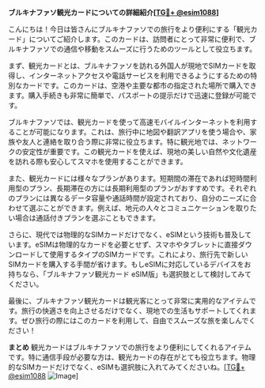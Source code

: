 **ブルキナファソ観光カードについての詳細紹介[[TG💪+ @esim1088](https://t.me/s/esim1088)]**

こんにちは！今日は皆さんにブルキナファソでの旅行をより便利にする「観光カード」についてご紹介します。このカードは、訪問者にとって非常に便利で、ブルキナファソでの通信や移動をスムーズに行うためのツールとして役立ちます。

まず、観光カードとは、ブルキナファソを訪れる外国人が現地でSIMカードを取得し、インターネットアクセスや電話サービスを利用できるようにするための特別なカードです。このカードは、空港や主要な都市の指定された場所で購入できます。購入手続きも非常に簡単で、パスポートの提示だけで迅速に登録が可能です。

ブルキナファソでは、観光カードを使って高速モバイルインターネットを利用することが可能になります。これは、旅行中に地図や翻訳アプリを使う場合や、家族や友人と連絡を取り合う際に非常に役立ちます。特に観光地では、ネットワークの安定性が重要です。この観光カードを使えば、現地の美しい自然や文化遺産を訪れる際も安心してスマホを使用することができます。

また、観光カードには様々なプランがあります。短期間の滞在であれば短時間利用型のプラン、長期滞在の方には長期利用型のプランがおすすめです。それぞれのプランには異なるデータ容量や通話時間が設定されており、自分のニーズに合わせて選ぶことができます。例えば、地元の人々とコミュニケーションを取りたい場合は通話付きプランを選ぶこともできます。

さらに、現代では物理的なSIMカードだけでなく、eSIMという技術も普及しています。eSIMは物理的なカードを必要とせず、スマホやタブレットに直接ダウンロードして使用するタイプのSIMカードです。これにより、旅行先で新しいSIMカードを購入する手間が省けます。もしeSIMに対応しているデバイスをお持ちなら、「ブルキナファソ観光カード eSIM版」も選択肢として検討してみてください。

最後に、ブルキナファソ観光カードは観光客にとって非常に実用的なアイテムです。旅行の快適さを向上させるだけでなく、現地での生活もサポートしてくれます。ぜひ旅行の際にはこのカードを利用して、自由でスムーズな旅を楽しんでください！

**まとめ**
観光カードはブルキナファソでの旅行をより便利にしてくれるアイテムです。特に通信手段が必要な方は、観光カードの存在がとても役立ちます。物理的なSIMカードだけでなく、eSIMも選択肢に入れてみてくださいね。[[TG💪+ @esim1088](https://t.me/s/esim1088) ![Image](https://i.postimg.cc/Y0z9fWf4/image.png)]